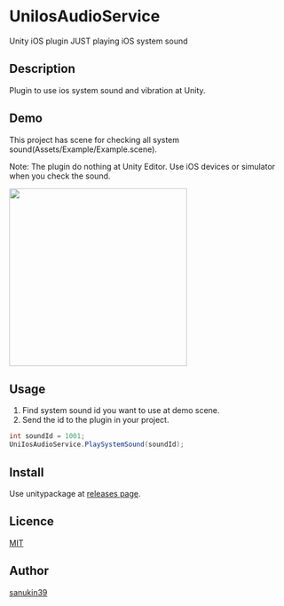 # UniIosAudioService
Unity iOS plugin JUST playing iOS system sound

## Description
Plugin to use ios system sound and vibration at Unity.

## Demo
This project has scene for checking all system sound(Assets/Example/Example.scene).

Note: The plugin do nothing at Unity Editor. Use iOS devices or simulator when you check the sound.

<img src="https://user-images.githubusercontent.com/6077255/52907810-729a7680-32ac-11e9-8245-0ff27f7db35b.png" width="320">

## Usage
1. Find system sound id you want to use at demo scene.
2. Send the id to the plugin in your project.

```csharp
int soundId = 1001;
UniIosAudioService.PlaySystemSound(soundId);
```

## Install
Use unitypackage at [releases page](https://github.com/sanukin39/UniIosAudioService/releases).

## Licence

[MIT](https://github.com/sanukin39/UniIosAudioService/blob/master/LICENSE)

## Author

[sanukin39](https://github.com/sanukin39)
